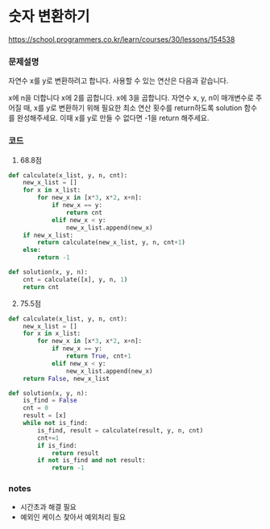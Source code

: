# 숫자 변환하기
https://school.programmers.co.kr/learn/courses/30/lessons/154538

### 문제설명
자연수 x를 y로 변환하려고 합니다. 사용할 수 있는 연산은 다음과 같습니다.

x에 n을 더합니다
x에 2를 곱합니다.
x에 3을 곱합니다.
자연수 x, y, n이 매개변수로 주어질 때, x를 y로 변환하기 위해 필요한 최소 연산 횟수를 return하도록 solution 함수를 완성해주세요. 이때 x를 y로 만들 수 없다면 -1을 return 해주세요.

### 코드
1. 68.8점
```python
def calculate(x_list, y, n, cnt):
    new_x_list = []
    for x in x_list:
        for new_x in [x*3, x*2, x+n]:
            if new_x == y:
                return cnt
            elif new_x < y:
                new_x_list.append(new_x)
    if new_x_list:
        return calculate(new_x_list, y, n, cnt+1)
    else:
        return -1

def solution(x, y, n):
    cnt = calculate([x], y, n, 1)
    return cnt
```
2. 75.5점
```python
def calculate(x_list, y, n, cnt):
    new_x_list = []
    for x in x_list:
        for new_x in [x*3, x*2, x+n]:
            if new_x == y:
                return True, cnt+1
            elif new_x < y:
                new_x_list.append(new_x)
    return False, new_x_list

def solution(x, y, n):
    is_find = False
    cnt = 0
    result = [x]
    while not is_find:
        is_find, result = calculate(result, y, n, cnt)
        cnt+=1
        if is_find:
            return result
        if not is_find and not result:
            return -1
```

### notes
- 시간초과 해결 필요
- 예외인 케이스 찾아서 예외처리 필요

